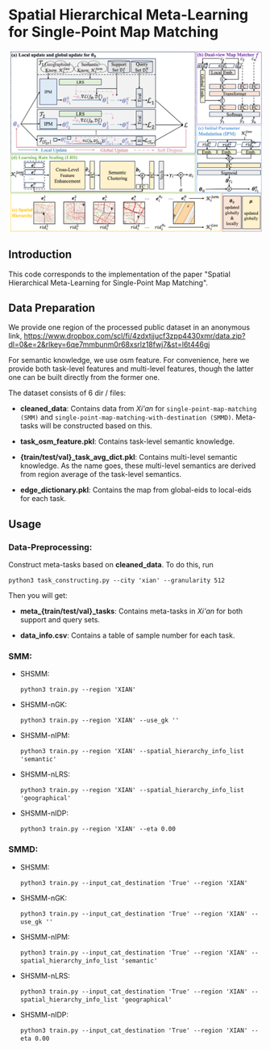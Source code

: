 # Spatial Hierarchical Meta-Learning for Single-Point Map Matching
![Spatial Hierarchical Meta-Learning for Single-Point Map Matching](framework.png "Model Framework")

## Introduction

This code corresponds to the implementation of the paper "Spatial Hierarchical Meta-Learning for Single-Point Map Matching".


## Data Preparation
We provide one region of the processed public dataset in an anonymous link, https://www.dropbox.com/scl/fi/4zdxtjjucf3zpp4430xmr/data.zip?dl=0&e=2&rlkey=6qe7mmbunm0r68xsrlz18fwj7&st=l6t446gj

For semantic knowledge, we use osm feature. For convenience, here we provide both task-level features and multi-level features, though the latter one can be built directly from the former one.

The dataset consists of 6 dir / files:

- **cleaned_data**: Contains data from *Xi'an* for `single-point-map-matching (SMM)` and `single-point-map-matching-with-destination (SMMD)`. Meta-tasks will be constructed based on this.

- **task_osm_feature.pkl**: Contains task-level semantic knowledge.

- **{train/test/val}_task_avg_dict.pkl**: Contains multi-level semantic knowledge. As the name goes, these multi-level semantics are derived from region average of the task-level semantics.

- **edge_dictionary.pkl**: Contains the map from global-eids to local-eids for each task.


## Usage

### Data-Preprocessing:

Construct meta-tasks based on **cleaned_data**. To do this, run

```
python3 task_constructing.py --city 'xian' --granularity 512
```
    
Then you will get:

- **meta_{train/test/val}_tasks**: Contains meta-tasks in *Xi'an* for both support and query sets. 

- **data_info.csv**: Contains a table of sample number for each task.

### SMM:

* SHSMM: 
    
    ```
    python3 train.py --region 'XIAN'
    ```

* SHSMM-nGK: 

    ```
    python3 train.py --region 'XIAN' --use_gk ''
    ```
  
* SHSMM-nIPM: 
    
    ```
    python3 train.py --region 'XIAN' --spatial_hierarchy_info_list 'semantic'
    ```

* SHSMM-nLRS: 
    
    ```
    python3 train.py --region 'XIAN' --spatial_hierarchy_info_list 'geographical'
    ```

* SHSMM-nIDP: 

    ```
    python3 train.py --region 'XIAN' --eta 0.00
    ```

### SMMD:

* SHSMM: 
    
    ```
    python3 train.py --input_cat_destination 'True' --region 'XIAN'
    ```

* SHSMM-nGK: 

    ```
    python3 train.py --input_cat_destination 'True' --region 'XIAN' --use_gk ''
    ```
  
* SHSMM-nIPM: 
    
    ```
    python3 train.py --input_cat_destination 'True' --region 'XIAN' --spatial_hierarchy_info_list 'semantic'
    ```

* SHSMM-nLRS: 
    
    ```
    python3 train.py --input_cat_destination 'True' --region 'XIAN' --spatial_hierarchy_info_list 'geographical'
    ```

* SHSMM-nIDP: 

    ```
    python3 train.py --input_cat_destination 'True' --region 'XIAN' --eta 0.00
    ```
